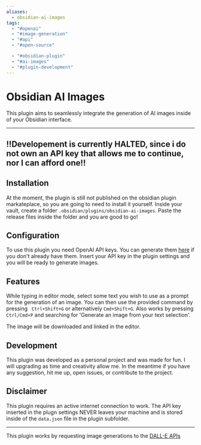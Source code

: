 ```yaml
---
aliases:
  - obsidian-ai-images
tags:
  - "#openai"
  - "#image-generation"
  - "#api"
  - "#open-source"

  - "#obsidian-plugin"
  - "#ai-images"
  - "#plugin-development"
---
```

# Obsidian AI Images
This plugin aims to seamlessly integrate the generation of AI images inside of your Obsidian interface.

---
## !!Developement is currently HALTED, since i do not own an API key that allows me to continue, nor I can afford one!!
## Installation
At the moment, the plugin is still not published on the obsidian plugin markateplace, so you are going to need to install it yourself.
Inside your vault, create a folder ```.obsidian/plugins/obsidian-ai-images```. Paste the release files inside the folder and you are good to go!

## Configuration
To use this plugin you need OpenAI API keys. You can generate them [here](https://beta.openai.com/account/api-keys) if you don't already have them.
Insert your API key in the plugin settings and you will be ready to generate images.

## Features
While typing in editor mode, select some text you wish to use as a prompt for the generation of an image. You can then use the provided command by pressing ``` Ctrl+Shift+G``` or alternatively ```Cmd+Shift+G```. Also works by pressing ```Ctrl/Cmd+P``` and searching for 'Generate an image from your text selection'.

The image will be downloaded and linked in the editor.

## Development
This plugin was developed as a personal project and was made for fun. I will upgrading as time and creativity allow me. In the meantime if you have any suggestion, hit me up, open issues, or contribute to the project.

## Disclaimer
This plugin requires an active internet connection to work.
The API key inserted in the plugn settings NEVER leaves your machine and is stored inside of the ```data.json``` file in the plugin subfolder.

---
This plugin works by requesting image generations to the [DALL-E APIs](https://beta.openai.com/docs/introduction)
